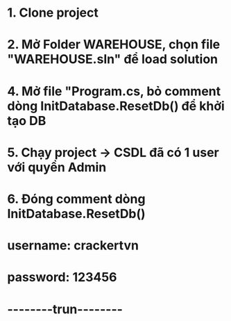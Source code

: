 # 1. Clone project
# 2. Mở Folder WAREHOUSE, chọn file "WAREHOUSE.sln" để load solution
# 4. Mở file "Program.cs, bỏ comment dòng InitDatabase.ResetDb() để khởi tạo DB
# 5. Chạy project -> CSDL đã có 1 user với quyền Admin
# 6. Đóng comment dòng InitDatabase.ResetDb()
# username: crackertvn
# password: 123456






# --------trun--------

